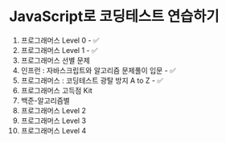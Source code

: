# JavaScript로 코딩테스트 연습하기

1. 프로그래머스 Level 0 - ✅
2. 프로그래머스 Level 1 - ✅
3. 프로그래머스 선별 문제
4. 인프런 : 자바스크립트와 알고리즘 문제풀이 입문 - ✅
5. 프로그래머스 : 코딩테스트 광탈 방지 A to Z - ✅
6. 프로그래머스 고득점 Kit
7. 백준-알고리즘별
8. 프로그래머스 Level 2
9. 프로그래머스 Level 3
10. 프로그래머스 Level 4
